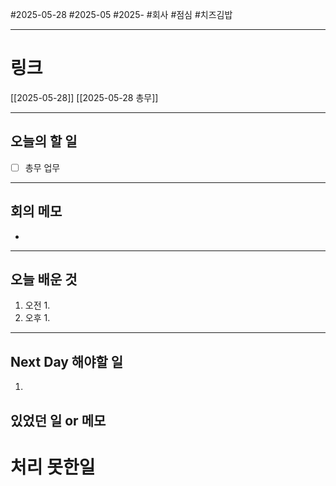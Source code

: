 #2025-05-28 #2025-05 #2025- 
#회사 #점심 #치즈김밥

------
# 링크 
[[2025-05-28]]
[[2025-05-28 총무]]

---
## 오늘의 할 일
- [ ] 총무 업무
---
## 회의 메모
- 
---
## 오늘 배운 것
1. 오전
    1. 
2. 오후
    1. 
---
## Next Day 해야할 일
1. 


## 있었던 일 or 메모


# 처리 못한일